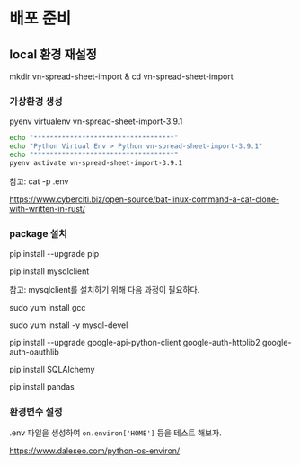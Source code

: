 # 배포 준비

## local 환경 재설정

mkdir vn-spread-sheet-import & cd vn-spread-sheet-import

### 가상환경 생성

pyenv virtualenv vn-spread-sheet-import-3.9.1

```bash
echo "***********************************"
echo "Python Virtual Env > Python vn-spread-sheet-import-3.9.1"
echo "***********************************"
pyenv activate vn-spread-sheet-import-3.9.1
```

참고: cat -p .env

<https://www.cyberciti.biz/open-source/bat-linux-command-a-cat-clone-with-written-in-rust/>

### package 설치

pip install --upgrade pip

pip install mysqlclient

참고: mysqlclient를 설치하기 위해 다음 과정이 필요하다.

sudo yum install gcc

sudo yum install -y mysql-devel

pip install --upgrade google-api-python-client google-auth-httplib2 google-auth-oauthlib

pip install SQLAlchemy

pip install pandas

### 환경변수 설정

.env 파일을 생성하여 `on.environ['HOME']` 등을 테스트 해보자.

<https://www.daleseo.com/python-os-environ/>


